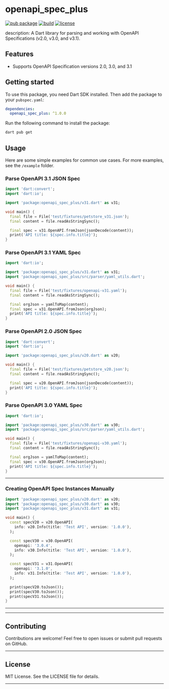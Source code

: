 

# openapi_spec_plus

[![pub package](https://img.shields.io/pub/v/openapi_spec_plus.svg)](https://pub.dev/packages/openapi_spec_plus)
[![build](https://github.com/quick-start.dev/openapi_spec_plus/actions/workflows/build.yml/badge.svg)](https://github.com/quick-start.dev/openapi_spec_plus/actions/workflows/build.yml)
[![license](https://img.shields.io/badge/license-MIT-blue.svg)](LICENSE)

description: A Dart library for parsing and working with OpenAPI Specifications (v2.0, v3.0, and v3.1).

## Features

- Supports OpenAPI Specification versions 2.0, 3.0, and 3.1  

## Getting started

To use this package, you need Dart SDK installed. Then add the package to your `pubspec.yaml`:

```yaml
dependencies:
  openapi_spec_plus: ^1.0.0
````

Run the following command to install the package:

```bash
dart pub get
```

## Usage

Here are some simple examples for common use cases. For more examples, see the `/example` folder.

### Parse OpenAPI 3.1 JSON Spec

```dart
import 'dart:convert';
import 'dart:io';

import 'package:openapi_spec_plus/v31.dart' as v31;

void main() {
  final file = File('test/fixtures/petstore_v31.json');
  final content = file.readAsStringSync();

  final spec = v31.OpenAPI.fromJson(jsonDecode(content));
  print('API title: ${spec.info.title}');
}
```

### Parse OpenAPI 3.1 YAML Spec

```dart
import 'dart:io';

import 'package:openapi_spec_plus/v31.dart' as v31;
import 'package:openapi_spec_plus/src/parser/yaml_utils.dart';

void main() {
  final file = File('test/fixtures/openapi-v31.yaml');
  final content = file.readAsStringSync();

  final orgJson = yamlToMap(content);
  final spec = v31.OpenAPI.fromJson(orgJson);
  print('API title: ${spec.info.title}');
}
```

### Parse OpenAPI 2.0 JSON Spec

```dart
import 'dart:convert';
import 'dart:io';

import 'package:openapi_spec_plus/v20.dart' as v20;

void main() {
  final file = File('test/fixtures/petstore_v20.json');
  final content = file.readAsStringSync();

  final spec = v20.OpenAPI.fromJson(jsonDecode(content));
  print('API title: ${spec.info.title}');
}
```

### Parse OpenAPI 3.0 YAML Spec

```dart
import 'dart:io';

import 'package:openapi_spec_plus/v30.dart' as v30;
import 'package:openapi_spec_plus/src/parser/yaml_utils.dart';

void main() {
  final file = File('test/fixtures/openapi-v30.yaml');
  final content = file.readAsStringSync();

  final orgJson = yamlToMap(content);
  final spec = v30.OpenAPI.fromJson(orgJson);
  print('API title: ${spec.info.title}');
}
```

---

### Creating OpenAPI Spec Instances Manually

```dart
import 'package:openapi_spec_plus/v20.dart' as v20;
import 'package:openapi_spec_plus/v30.dart' as v30;
import 'package:openapi_spec_plus/v31.dart' as v31;

void main() {
  const specV20 = v20.OpenAPI(
    info: v20.Info(title: 'Test API', version: '1.0.0'),
  );

  const specV30 = v30.OpenAPI(
    openapi: '3.0.4',
    info: v30.Info(title: 'Test API', version: '1.0.0'),
  );

  const specV31 = v31.OpenAPI(
    openapi: '3.1.0',
    info: v31.Info(title: 'Test API', version: '1.0.0'),
  );

  print(specV20.toJson());
  print(specV30.toJson());
  print(specV31.toJson());
}
```

---
---

## Contributing

Contributions are welcome! Feel free to open issues or submit pull requests on GitHub.

---

## License

MIT License. See the LICENSE file for details.



---
